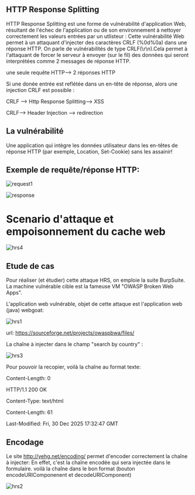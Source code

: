 ## HTTP Response Splitting

HTTP Response Splitting est une forme de vulnérabilité d'application Web, résultant de l'échec de l'application ou de son environnement à nettoyer correctement les valeurs entrées par un utlisteur : Cette vulnérabilité Web  permet à un attaquant d'injecter des caractères CRLF (%0d%0a) dans une réponse HTTP. On parle de vulnérabilités de type CRLF(\r\n).Cela permet à l'attaquant de forcer le serveur à envoyer (sur le fil) des données qui seront interprétées comme 2 messages de réponse HTTP.

une seule requête HTTP--> 2 réponses HTTP

Si  une donée entrée est reflétée dans un en-tête de réponse, alors une injection CRLF est possible :

CRLF --> Http Response Splitting--> XSS

CRLF--> Header Injection --> redirection

## La vulnérabilité 

Une application qui intègre les données utilisateur dans les en-têtes de réponse HTTP (par exemple, Location, Set-Cookie) sans les assainir!

## Exemple de requête/réponse HTTP:

![request1](https://github.com/aabda2000/sti3a-security/assets/38082725/9701cf10-293c-4c8e-bec4-fdf607f3e984)

![response](https://github.com/aabda2000/sti3a-security/assets/38082725/7152bc21-5c78-4fd6-9fb2-0dd4b0939729)

# Scenario d'attaque et empoisonnement du cache web

![hrs4](https://github.com/aabda2000/sti3a-security/assets/38082725/40273ce5-30e3-4fe3-b483-91ddf3bb0d69)

## Etude de cas
Pour réaliser (et étudier) cette attaque HRS, on emploie la suite BurpSuite. La machine vulnérable cible est la fameuse VM "OWASP Broken Web Apps".

L'application web vulnérable, objet de cette attaque est l'application web (java) webgoat:

![hrs1](https://github.com/aabda2000/sti3a-security/assets/38082725/4240387c-ce1f-43f4-a518-4d86a2cd560b)

url: https://sourceforge.net/projects/owaspbwa/files/

La chaîne à injecter dans le champ "search by country" :

![hrs3](https://github.com/aabda2000/sti3a-security/assets/38082725/6623e37d-8e45-499d-95a7-42e9ebe73650)

Pour pouvoir la recopier, voilà la chaîne au format texte:

Content-Length: 0

HTTP/1.1 200 OK

Content-Type: text/html

Content-Length: 61

Last-Modified: Fri, 30 Dec 2025 17:32:47 GMT

<html><script>alert("stealing your data:")</script></html>

## Encodage

Le site http://yehg.net/encoding/ permet d'encoder correctement la chaîne à injecter: En effet, c'est la chaîne encodée qui sera injectée dans le formulaire. voilà la chaîne dans le bon format (bouton encodeURIComponenent et decodeURIComponent)

![hrs2](https://github.com/aabda2000/sti3a-security/assets/38082725/ddf8f780-a241-48ac-9849-44f741e0b352)
